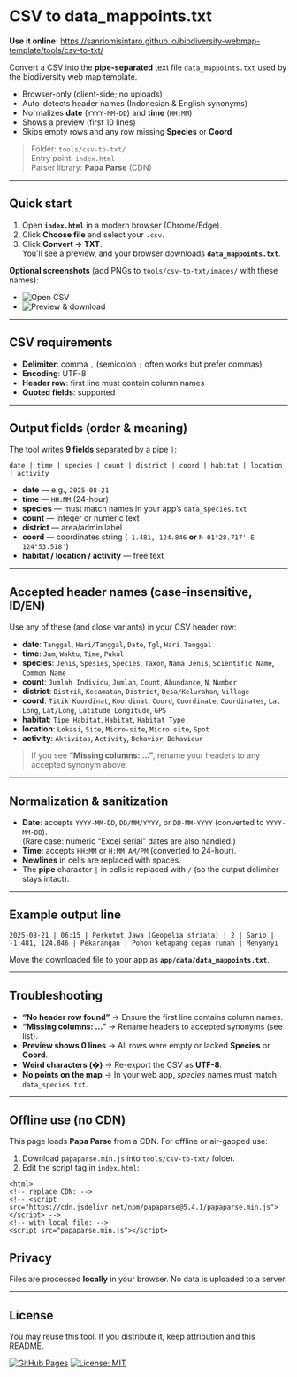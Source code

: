 

# CSV to data_mappoints.txt
**Use it online:** https://sanriomisintaro.github.io/biodiversity-webmap-template/tools/csv-to-txt/

Convert a CSV into the **pipe-separated** text file `data_mappoints.txt`
used by the biodiversity web map template.

- Browser-only (client-side; no uploads)
- Auto-detects header names (Indonesian & English synonyms)
- Normalizes **date** (`YYYY-MM-DD`) and **time** (`HH:MM`)
- Shows a preview (first 10 lines)
- Skips empty rows and any row missing **Species** or **Coord**

> Folder: `tools/csv-to-txt/`  
> Entry point: `index.html`  
> Parser library: **Papa Parse** (CDN)

---

## Quick start

1. Open **`index.html`** in a modern browser (Chrome/Edge).
2. Click **Choose file** and select your `.csv`.
3. Click **Convert → TXT**.  
   You’ll see a preview, and your browser downloads **`data_mappoints.txt`**.

**Optional screenshots** (add PNGs to `tools/csv-to-txt/images/` with these names):
- ![Open CSV](images/csv-step1-open.png)
- ![Preview & download](images/csv-step2-preview-download.png)

---

## CSV requirements

- **Delimiter**: comma `,` (semicolon `;` often works but prefer commas)
- **Encoding**: UTF-8
- **Header row**: first line must contain column names
- **Quoted fields**: supported

---

## Output fields (order & meaning)

The tool writes **9 fields** separated by a pipe `|`:
```
date | time | species | count | district | coord | habitat | location | activity
```

- **date** — e.g., `2025-08-21`
- **time** — `HH:MM` (24-hour)
- **species** — must match names in your app’s `data_species.txt`
- **count** — integer or numeric text
- **district** — area/admin label
- **coord** — coordinates string (`-1.481, 124.846` **or** `N 01°28.717' E 124°53.518'`)
- **habitat / location / activity** — free text

---

## Accepted header names (case-insensitive, ID/EN)

Use any of these (and close variants) in your CSV header row:

- **date**: `Tanggal`, `Hari/Tanggal`, `Date`, `Tgl`, `Hari Tanggal`  
- **time**: `Jam`, `Waktu`, `Time`, `Pukul`  
- **species**: `Jenis`, `Spesies`, `Species`, `Taxon`, `Nama Jenis`, `Scientific Name`, `Common Name`  
- **count**: `Jumlah Individu`, `Jumlah`, `Count`, `Abundance`, `N`, `Number`  
- **district**: `Distrik`, `Kecamatan`, `District`, `Desa/Kelurahan`, `Village`  
- **coord**: `Titik Koordinat`, `Koordinat`, `Coord`, `Coordinate`, `Coordinates`, `Lat Long`, `Lat/Long`, `Latitude Longitude`, `GPS`  
- **habitat**: `Tipe Habitat`, `Habitat`, `Habitat Type`  
- **location**: `Lokasi`, `Site`, `Micro-site`, `Micro site`, `Spot`  
- **activity**: `Aktivitas`, `Activity`, `Behavior`, `Behaviour`

> If you see **“Missing columns: …”**, rename your headers to any accepted synonym above.

---

## Normalization & sanitization

- **Date**: accepts `YYYY-MM-DD`, `DD/MM/YYYY`, or `DD-MM-YYYY` (converted to `YYYY-MM-DD`).  
  (Rare case: numeric “Excel serial” dates are also handled.)
- **Time**: accepts `HH:MM` or `H:MM AM/PM` (converted to 24-hour).
- **Newlines** in cells are replaced with spaces.
- The **pipe** character `|` in cells is replaced with `/` (so the output delimiter stays intact).

---

## Example output line

```
2025-08-21 | 06:15 | Perkutut Jawa (Geopelia striata) | 2 | Sario | -1.481, 124.846 | Pekarangan | Pohon ketapang depan rumah | Menyanyi
```

Move the downloaded file to your app as **`app/data/data_mappoints.txt`**.

---

## Troubleshooting

- **“No header row found”** → Ensure the first line contains column names.  
- **“Missing columns: …”** → Rename headers to accepted synonyms (see list).  
- **Preview shows 0 lines** → All rows were empty or lacked **Species** or **Coord**.  
- **Weird characters (�)** → Re-export the CSV as **UTF-8**.  
- **No points on the map** → In your web app, *species* names must match `data_species.txt`.

---

## Offline use (no CDN)

This page loads **Papa Parse** from a CDN. For offline or air-gapped use:

1. Download `papaparse.min.js` into `tools/csv-to-txt/` folder.
2. Edit the script tag in `index.html`:

```
<html>
<!-- replace CDN: -->
<!-- <script src="https://cdn.jsdelivr.net/npm/papaparse@5.4.1/papaparse.min.js"></script> -->
<!-- with local file: -->
<script src="papaparse.min.js"></script>
```

## Privacy

Files are processed **locally** in your browser. No data is uploaded to a server.

---

## License

You may reuse this tool. If you distribute it, keep attribution and this README.

[![GitHub Pages](https://img.shields.io/badge/GitHub%20Pages-live-2ea44f)](https://sanriomisintaro.github.io/)
[![License: MIT](https://img.shields.io/badge/License-MIT-blue.svg)](#license)